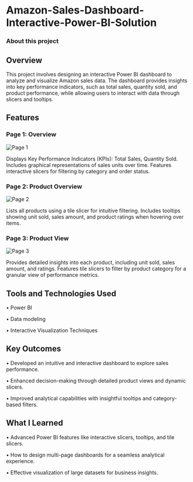 # Amazon-Sales-Dashboard-Interactive-Power-BI-Solution

### About this project

 
## Overview
This project involves designing an interactive Power BI dashboard to analyze and visualize Amazon sales data. The dashboard provides insights into key performance indicators, such as total sales, quantity sold, and product performance, while allowing users to interact with data through slicers and tooltips.

 

 
## Features
### Page 1: Overview
![Page 1](https://github.com/user-attachments/assets/57fa8801-acd5-4055-99b5-b63d67aee580)

Displays Key Performance Indicators (KPIs): Total Sales, Quantity Sold.
Includes graphical representations of sales units over time.
Features interactive slicers for filtering by category and order status.
### Page 2: Product Overview
![Page 2](https://github.com/user-attachments/assets/c8ebb059-4e2b-4933-9d82-082d929a9bfe)

Lists all products using a tile slicer for intuitive filtering.
Includes tooltips showing unit sold, sales amount, and product ratings when hovering over items.
### Page 3: Product View
![Page 3](https://github.com/user-attachments/assets/69e1029a-d906-4af1-a1ea-70bd69f41844)

Provides detailed insights into each product, including unit sold, sales amount, and ratings.
Features tile slicers to filter by product category for a granular view of performance metrics.
 

 
## Tools and Technologies Used
• Power BI

• Data modeling

• Interactive Visualization Techniques
 

 
## Key Outcomes
• Developed an intuitive and interactive dashboard to explore sales performance.

• Enhanced decision-making through detailed product views and dynamic slicers.

• Improved analytical capabilities with insightful tooltips and category-based filters.
 

 
## What I Learned
• Advanced Power BI features like interactive slicers, tooltips, and tile slicers.

• How to design multi-page dashboards for a seamless analytical experience.

• Effective visualization of large datasets for business insights.
 
